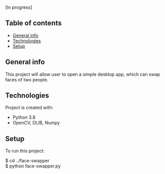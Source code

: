 [In progress]
## Table of contents
* [General info](#general-info)
* [Technologies](#technologies)
* [Setup](#setup)

## General info
This project will allow user to open a simple desktop app, which can swap faces of two people.
	
## Technologies
Project is created with:
* Python 3.8
* OpenCV, DLIB, Numpy
	
## Setup
To run this project:

$ cd ../face-swapper\
$ python face-swapper.py
